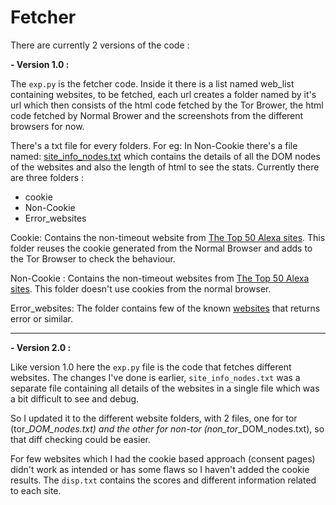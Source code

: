 # Fetcher


There are currently 2 versions of the code :

**- Version 1.0 :**

The `exp.py` is the fetcher code. Inside it there is a list named web_list containing websites, to be fetched, each url creates a folder named by it's url which then consists of the html code fetched by the Tor Brower, the html code fetched by Normal Brower and the screenshots from the different browsers for now.

There's a txt file for every folders. For eg: In Non-Cookie there's a file named: [site_info_nodes.txt](https://github.com/Hackhard/Fetcher/blob/main/1.0/Non-cookie/site_info_nodes.txt) which contains the details of all the DOM nodes of the websites and also the length of html to see the stats. Currently there are three folders :

   + cookie
   + Non-Cookie
   + Error_websites

Cookie: Contains the non-timeout website from [The Top 50 Alexa sites](https://www.alexa.com/topsites/). This folder reuses the cookie generated from the Normal Browser and adds to the Tor Browser to check the behaviour.

Non-Cookie : Contains the non-timeout websites from [The Top 50 Alexa sites](https://www.alexa.com/topsites/). This folder doesn't use cookies from the normal browser.

Error_websites: The folder contains few of the known [websites](https://gitlab.torproject.org/tpo/team/-/wikis/List-of-services-blocking-Tor#list-of-services-blocking-tor-1) that returns error or similar.

-------------------------------------------

**- Version 2.0 :**

Like version 1.0 here the `exp.py` file is the code that fetches different websites. The changes I've done is earlier, `site_info_nodes.txt` was a separate file containing all details of the websites in a single file which was a bit difficult to see and debug.

So I updated it to the different website folders, with 2 files, one for tor (tor_<website>_DOM_nodes.txt) and the other for non-tor (non_tor_<website>_DOM_nodes.txt), so that diff checking could be easier.
   
For few websites which I had the cookie based approach (consent pages) didn't work as intended or has some flaws so I haven't added the cookie results. The `disp.txt` contains the scores and different information related to each site.
